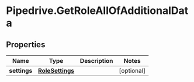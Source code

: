 # Pipedrive.GetRoleAllOfAdditionalData

## Properties

Name | Type | Description | Notes
------------ | ------------- | ------------- | -------------
**settings** | [**RoleSettings**](RoleSettings.md) |  | [optional] 


